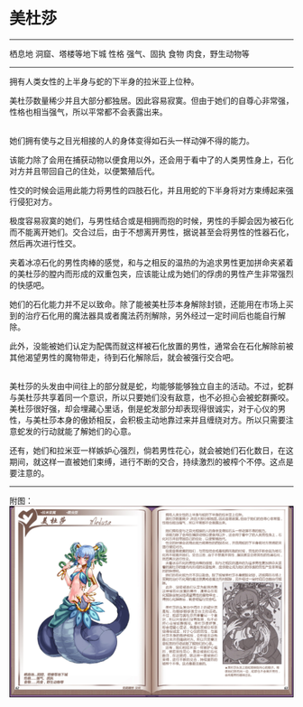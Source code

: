 # 美杜莎

  -------- --------------------
  栖息地   洞窟、塔楼等地下城
  性格     强气、固执
  食物     肉食，野生动物等
  -------- --------------------

拥有人类女性的上半身与蛇的下半身的拉米亚上位种。

美杜莎数量稀少并且大部分都独居。因此容易寂寞。但由于她们的自尊心非常强，性格也相当强气，所以平常都不会表露出来。

<br>
她们拥有使与之目光相接的人的身体变得如石头一样动弹不得的能力。

该能力除了会用在捕获动物以便食用以外，还会用于看中了的人类男性身上，石化对方并且带回自己的住处，以便繁殖后代。

性交的时候会运用此能力将男性的四肢石化，并且用蛇的下半身将对方束缚起来强行侵犯对方。

极度容易寂寞的她们，与男性结合或是相拥而抱的时候，男性的手脚会因为被石化而不能离开她们。交合过后，由于不想离开男性，据说甚至会将男性的性器石化，然后再次进行性交。

夹着冰凉石化的男性肉棒的感觉，和与之相反的温热的为追求男性更加拼命夹紧着的美杜莎的膛内而形成的双重包夹，应该能让成为她们的俘虏的男性产生非常强烈的快感吧。

她们的石化能力并不足以致命。除了能被美杜莎本身解除封锁，还能用在市场上买到的治疗石化用的魔法器具或者魔法药剂解除，另外经过一定时间后也能自行解除。

此外，没能被她们认定为配偶而就这样被石化放置的男性，通常会在石化解除前被其他渴望男性的魔物带走，待到石化解除后，就会被强行交合吧。

<br>
美杜莎的头发由中间往上的部分就是蛇，均能够能够独立自主的活动。不过，蛇群与美杜莎共享着同一个意识，所以只要她们没有敌意，也不必担心会被蛇群撕咬。美杜莎很好强，却会埋藏心里话，倒是蛇发部分却表现得很诚实，对于心仪的男性，与美杜莎本身的傲娇相反，会积极主动地靠过来并且缠绕对方。所以只需要注意蛇发的行动就能了解她们的心意。

还有，她们和拉米亚一样嫉妒心强烈，倘若男性花心，就会被她们石化数日，在这期间，就这样一直被她们束缚，进行不断的交合，持续激烈的被榨个不停。这点是要注意的。

------------------------------------------------------------------------

附图： ![](img\魔物娘图鉴I\62-63美杜莎.jpg)

